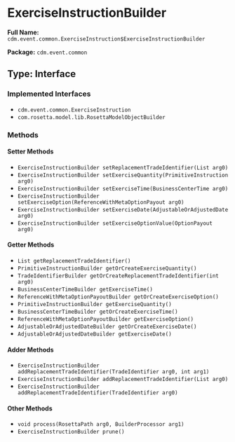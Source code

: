 # ExerciseInstructionBuilder

**Full Name:** `cdm.event.common.ExerciseInstruction$ExerciseInstructionBuilder`

**Package:** `cdm.event.common`

## Type: Interface

### Implemented Interfaces

- `cdm.event.common.ExerciseInstruction`
- `com.rosetta.model.lib.RosettaModelObjectBuilder`

### Methods

#### Setter Methods

- `ExerciseInstructionBuilder setReplacementTradeIdentifier(List arg0)`
- `ExerciseInstructionBuilder setExerciseQuantity(PrimitiveInstruction arg0)`
- `ExerciseInstructionBuilder setExerciseTime(BusinessCenterTime arg0)`
- `ExerciseInstructionBuilder setExerciseOption(ReferenceWithMetaOptionPayout arg0)`
- `ExerciseInstructionBuilder setExerciseDate(AdjustableOrAdjustedDate arg0)`
- `ExerciseInstructionBuilder setExerciseOptionValue(OptionPayout arg0)`

#### Getter Methods

- `List getReplacementTradeIdentifier()`
- `PrimitiveInstructionBuilder getOrCreateExerciseQuantity()`
- `TradeIdentifierBuilder getOrCreateReplacementTradeIdentifier(int arg0)`
- `BusinessCenterTimeBuilder getExerciseTime()`
- `ReferenceWithMetaOptionPayoutBuilder getOrCreateExerciseOption()`
- `PrimitiveInstructionBuilder getExerciseQuantity()`
- `BusinessCenterTimeBuilder getOrCreateExerciseTime()`
- `ReferenceWithMetaOptionPayoutBuilder getExerciseOption()`
- `AdjustableOrAdjustedDateBuilder getOrCreateExerciseDate()`
- `AdjustableOrAdjustedDateBuilder getExerciseDate()`

#### Adder Methods

- `ExerciseInstructionBuilder addReplacementTradeIdentifier(TradeIdentifier arg0, int arg1)`
- `ExerciseInstructionBuilder addReplacementTradeIdentifier(List arg0)`
- `ExerciseInstructionBuilder addReplacementTradeIdentifier(TradeIdentifier arg0)`

#### Other Methods

- `void process(RosettaPath arg0, BuilderProcessor arg1)`
- `ExerciseInstructionBuilder prune()`

